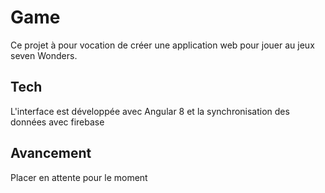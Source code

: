 # Game

Ce projet à pour vocation de créer une application web pour jouer au jeux seven Wonders.

## Tech

L'interface est développée avec Angular 8 et la synchronisation des données avec firebase

## Avancement

Placer en attente pour le moment
